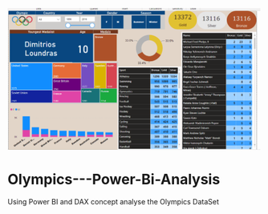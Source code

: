 ![olympics](static/olympics.gif)
# Olympics---Power-Bi-Analysis
Using Power BI and DAX concept analyse the Olympics DataSet
